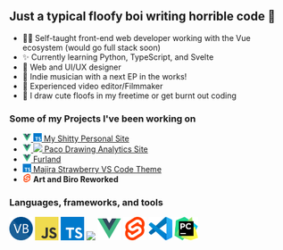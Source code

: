 ## Just a typical floofy boi writing horrible code 🦊

- 👨‍💻 Self-taught front-end web developer working with the Vue ecosystem (would go full stack soon)
- ✨ Currently learning Python, TypeScript, and Svelte
- 📲 Web and UI/UX designer
- 🎵 Indie musician with a next EP in the works!
- 🎥 Experienced video editor/Filmmaker
- 🦊 I draw cute floofs in my freetime or get burnt out coding

### Some of my Projects I've been working on
- <a href="https://www.github.com/skepfusky/skepfusky.net"><img height="15" src="https://raw.githubusercontent.com/github/explore/main/topics/vue/vue.png"> <img height="15" src="https://raw.githubusercontent.com/github/explore/main/topics/typescript/typescript.png">&nbsp;My Shitty Personal Site</a>
- <a href="https://www.github.com/skepfusky/pandapaco-art-statistics"><img height="15" src="https://raw.githubusercontent.com/github/explore/main/topics/vue/vue.png"> <img height="15" src="https://github.com/skepfusky/skepfusky/blob/master/Python-logo-wikimedia.svg?raw=true">&nbsp;Paco Drawing Analytics Site</a>
- <a href="https://www.github.com/skepfusky/furland"><img height="15" src="https://raw.githubusercontent.com/github/explore/main/topics/vue/vue.png">&nbsp;Furland</a>
- <a href="https://www.github.com/skepfusky/majira-strawberry-vscode-theme"><img height="15" src="https://raw.githubusercontent.com/github/explore/main/topics/typescript/typescript.png">&nbsp;Majira Strawberry VS Code Theme</a>
- <img height="15" src="https://raw.githubusercontent.com/github/explore/main/topics/svelte/svelte.png">&nbsp;**Art and Biro Reworked**

### Languages, frameworks, and tools

<code><img height="42" src="https://raw.githubusercontent.com/github/explore/main/topics/visual-basic/visual-basic.png"></code>
<code><img height="42" src="https://raw.githubusercontent.com/github/explore/main/topics/javascript/javascript.png"></code>
<code><img height="42" src="https://raw.githubusercontent.com/github/explore/main/topics/typescript/typescript.png"></code>
<code><img height="42" src="https://github.com/skepfusky/skepfusky/blob/master/Python-logo-wikimedia.svg?raw=true"></code>
<code><img height="42" src="https://raw.githubusercontent.com/github/explore/main/topics/vue/vue.png"></code>
<code><img height="42" src="https://raw.githubusercontent.com/github/explore/main/topics/svelte/svelte.png"></code>
<code><img height="42" src="https://raw.githubusercontent.com/github/explore/main/topics/visual-studio-code/visual-studio-code.png"></code>
<code><img height="42" src="https://raw.githubusercontent.com/github/explore/main/topics/pycharm/pycharm.png"></code>
